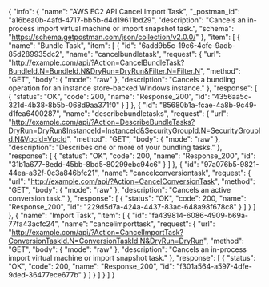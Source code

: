 {
  "info": {
    "name": "AWS EC2 API Cancel Import Task",
    "_postman_id": "a16bea0b-4afd-4717-bb5b-d4d19611bd29",
    "description": "Cancels an in-process import virtual machine or import snapshot task.",
    "schema": "https://schema.getpostman.com/json/collection/v2.0.0/"
  },
  "item": [
    {
      "name": "Bundle Task",
      "item": [
        {
          "id": "6add9b5c-19c6-4cfe-9adb-85d289935dc2",
          "name": "cancelbundletask",
          "request": {
            "url": "http://example.com/api/?Action=CancelBundleTask?BundleId.N=BundleId.N&DryRun=DryRun&Filter.N=Filter.N",
            "method": "GET",
            "body": {
              "mode": "raw"
            },
            "description": "Cancels a bundling operation for an instance store-backed Windows instance."
          },
          "response": [
            {
              "status": "OK",
              "code": 200,
              "name": "Response_200",
              "id": "4356aa5c-321d-4b38-8b5b-068d9aa371f0"
            }
          ]
        },
        {
          "id": "85680b1a-fcae-4a8b-9c49-d1fea6400287",
          "name": "describebundletasks",
          "request": {
            "url": "http://example.com/api/?Action=DescribeBundleTasks?DryRun=DryRun&InstanceId=InstanceId&SecurityGroupId.N=SecurityGroupId.N&VpcId=VpcId",
            "method": "GET",
            "body": {
              "mode": "raw"
            },
            "description": "Describes one or more of your bundling tasks."
          },
          "response": [
            {
              "status": "OK",
              "code": 200,
              "name": "Response_200",
              "id": "31b1a677-8edd-45bb-8bd5-80299ebc94c6"
            }
          ]
        },
        {
          "id": "97a076b5-9821-44ea-a32f-0c3a846bfc21",
          "name": "cancelconversiontask",
          "request": {
            "url": "http://example.com/api/?Action=CancelConversionTask",
            "method": "GET",
            "body": {
              "mode": "raw"
            },
            "description": "Cancels an active conversion task."
          },
          "response": [
            {
              "status": "OK",
              "code": 200,
              "name": "Response_200",
              "id": "229d5d7a-424a-4437-83ac-648a98f678c8"
            }
          ]
        }
      ]
    },
    {
      "name": "Import Task",
      "item": [
        {
          "id": "fa439814-6086-4909-b69a-77fa43acfc24",
          "name": "cancelimporttask",
          "request": {
            "url": "http://example.com/api/?Action=CancelImportTask?ConversionTaskId.N=ConversionTaskId.N&DryRun=DryRun",
            "method": "GET",
            "body": {
              "mode": "raw"
            },
            "description": "Cancels an in-process import virtual machine or import snapshot task."
          },
          "response": [
            {
              "status": "OK",
              "code": 200,
              "name": "Response_200",
              "id": "f301a564-a597-4dfe-9ded-36477ece677b"
            }
          ]
        }
      ]
    }
  ]
}